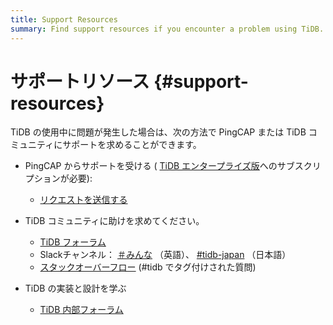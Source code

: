 ```yaml
---
title: Support Resources
summary: Find support resources if you encounter a problem using TiDB.
---
```


# サポートリソース {#support-resources}

TiDB の使用中に問題が発生した場合は、次の方法で PingCAP または TiDB コミュニティにサポートを求めることができます。

-   PingCAP からサポートを受ける ( [<a href="https://www.pingcap.com/tidb-enterprise/">TiDB エンタープライズ版</a>](https://www.pingcap.com/tidb-enterprise/)へのサブスクリプションが必要):

    -   [<a href="https://support.pingcap.com/hc/en-us">リクエストを送信する</a>](https://support.pingcap.com/hc/en-us)

-   TiDB コミュニティに助けを求めてください。

    -   [<a href="https://ask.pingcap.com/">TiDB フォーラム</a>](https://ask.pingcap.com/)
    -   Slackチャンネル： [<a href="https://slack.tidb.io/invite?team=tidb-community&#x26;channel=everyone&#x26;ref=docs">＃みんな</a>](https://slack.tidb.io/invite?team=tidb-community&#x26;channel=everyone&#x26;ref=docs) （英語）、 [<a href="https://slack.tidb.io/invite?team=tidb-community&#x26;channel=tidb-japan&#x26;ref=docs">#tidb-japan</a>](https://slack.tidb.io/invite?team=tidb-community&#x26;channel=tidb-japan&#x26;ref=docs) （日本語）
    -   [<a href="https://stackoverflow.com/questions/tagged/tidb">スタックオーバーフロー</a>](https://stackoverflow.com/questions/tagged/tidb) (#tidb でタグ付けされた質問)

-   TiDB の実装と設計を学ぶ

    -   [<a href="https://internals.tidb.io/">TiDB 内部フォーラム</a>](https://internals.tidb.io/)
